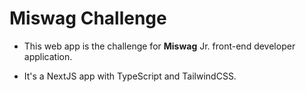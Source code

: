 # Miswag Challenge

- This web app is the challenge for **Miswag** Jr. front-end developer application.

- It's a NextJS app with TypeScript and TailwindCSS.